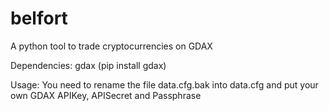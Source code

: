 # belfort
A python tool to trade cryptocurrencies on GDAX

Dependencies:
gdax (pip install gdax)

Usage:
You need to rename the file data.cfg.bak into data.cfg and put your own GDAX APIKey, APISecret and Passphrase
